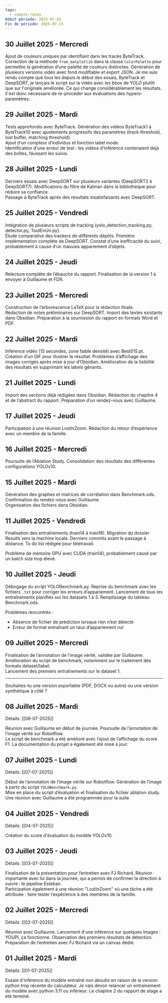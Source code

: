 ```yaml
---
tags:
  - compte-rendu
Début période: 2025-07-01
Fin de période: 2025-07-31
---
```


## 30 Juillet 2025 - Mercredi

Ajout de couleurs uniques par identifiant dans les tracés ByteTrack.  
Correction de la méthode `from_matplotlib` dans la classe `ColorPalette` pour permettre la génération d’une palette de couleurs distinctes.  Génération de plusieurs versions vidéo avec fond modifiable et export JSON.  Je me suis rendu compte que tous les depuis le début des essais, ByteTrack et DeepSORT, je lançais le script sur la vidéo avec les bbox de YOLO plutôt que sur l'originale améliorée. Ce qui change considérablement les résultats. Il est donc nécessaire de re-procéder aux évaluations des hypers-paramètres. . 


## 29 Juillet 2025 - Mardi

Tests approfondis avec ByteTrack. Génération des vidéos ByteTrack1 à ByteTrack10 avec ajustements progressifs des paramètres (track threshold, lost buffer, matching threshold).  
Ajout d’un compteur d’individus et fonction label mode.  
Identification d'une erreur de test : les vidéos d’inférence contenaient déjà des boîtes, faussant les suivis.


## 28 Juillet 2025 - Lundi

Derniers essais avec DeepSORT sur plusieurs variantes (DeepSORT2 à DeepSORT7).  Modifications du filtre de Kalman dans la bibliothèque pour réduire sa confiance.  
Passage à ByteTrack après des résultats insatisfaisants avec DeepSORT.


## 25 Juillet 2025 - Vendredi

Intégration de plusieurs scripts de tracking (yolo_detection_tracking.py, detector.py, ToutEnUn.py).  
Étude comparative des trackers de différents dépôts. Première implémentation complète de DeepSORT.  Constat d’une inefficacité du suivi, probablement à cause d’un mauvais appariement d’objets.


## 24 Juillet 2025 - Jeudi

Relecture complète de l’ébauche du rapport. Finalisation de la version 1 à envoyer à Guillaume et FDR.


## 23 Juillet 2025 - Mercredi

Construction de l’arborescence LaTeX pour la rédaction finale.  
Rédaction de notes préliminaires sur DeepSORT. Import des textes existants dans Obsidian. Préparation à la soumission du rapport en formats Word et PDF.


## 22 Juillet 2025 - Mardi

Inférence vidéo (15 secondes, zone faible densité) avec Best015.pt.  
Création d’un GIF pour illustrer le résultat. Problèmes d’affichage des images corrigés après mise à jour d’Obsidian. Amélioration de la lisibilité des résultats en supprimant les labels gênants.


## 21 Juillet 2025 - Lundi

Import des sections déjà rédigées dans Obsidian. Rédaction du chapitre 4 et de l’abstract du rapport. Préparation d’un rendez-vous avec Guillaume.


## 17 Juillet 2025 - Jeudi

Participation à une réunion LostInZoom. Rédaction du retour d’expérience avec un membre de la famille.


## 16 Juillet 2025 - Mercredi

Poursuite de l’Ablation Study. Consolidation des résultats des différentes configurations YOLOv10.


## 15 Juillet 2025 - Mardi

Génération des graphes et matrices de corrélation dans Benchmark.ods. Confirmation du rendez-vous avec Guillaume.  
Organisation des fichiers dans Obsidian.


## 11 Juillet 2025 - Vendredi

Finalisation des entraînements (train14 à train18). Migration du dossier Results vers la machine locale. Derniers commits avant le passage à distance. To do list rédigée pour télétravail.

Problème de mémoire GPU avec CUDA (train14), probablement causé par un batch size trop élevé.


## 10 Juillet 2025 - Jeudi

Débogage du script YOLOBenchmark.py. Reprise du benchmark avec les fichiers `.txt` pour corriger les erreurs d’appariement. Lancement de tous les entraînements planifiés sur les datasets 1 à 3. Remplissage du tableau Benchmark.ods.

Problèmes rencontrés :
- Absence de fichier de prédiction lorsque rien n’est détecté
- Erreur de format entraînant un taux d’appariement nul


## 09 Juillet 2025 - Mercredi

Finalisation de l’annotation de l’image vérité, validée par Guillaume.  
Amélioration du script de benchmark, notamment sur le traitement des formats dataset/label.  
Lancement des premiers entraînements sur le dataset 1.

---

Souhaites-tu une version exportable (PDF, DOCX ou autre) ou une version synthétique à côté ?

## 08 Juillet 2025 - Mardi

Détails: [[08-07-2025]]

Réunion avec Guillaume en début de journée. Poursuite de l’annotation de l’image vérité sur Robotflow.  
Le script de benchmark a été amélioré avec l’ajout de l’affichage du score F1. La documentation du projet a également été mise à jour.


## 07 Juillet 2025 - Lundi

Détails: [[07-07-2025]]

Début de l’annotation de l’image vérité sur Robotflow. Génération de l’image à partir du script `YOLOBenchmark.py`.  
Mise en place du script d’évaluation et finalisation du fichier ablation study. Une réunion avec Guillaume a été programmée pour la suite.


## 04 Juillet 2025 - Vendredi

Détails: [[04-07-2025]]

Création du score d'évaluation du modèle YOLOv10. 

## 03 Juillet 2025 - Jeudi

Détails: [[03-07-2025]]

Finalisation de la présentation pour l’entretien avec FJ Richard. Réunion importante avec lui dans la journée, qui a permis de confirmer la direction à suivre : le pipeline Esteban.  
Participation également à une réunion "LostInZoom" où une tâche a été attribuée : faire tester l’expérience à des membres de la famille.


## 02 Juillet 2025 - Mercredi

Détails: [[02-07-2025]]

Réunion avec Guillaume. Lancement d'une inférence sur quelques images : YOUPI, ça fonctionne.  Observation des premiers résultats de détection. 
Préparation de l’entretien avec FJ Richard via un canvas dédié.

## 01 Juillet 2025 - Mardi
Détails: [[01-07-2025]]

Essaie d'inférence du modèle entraîné non aboutis en raison de la version python trop récente du calculateur. Je vais devoir relancer un entrainement du modèle avec python 3.11 ou inférieur. 
Le chapitre 2 du rapport de stage a été terminé. 